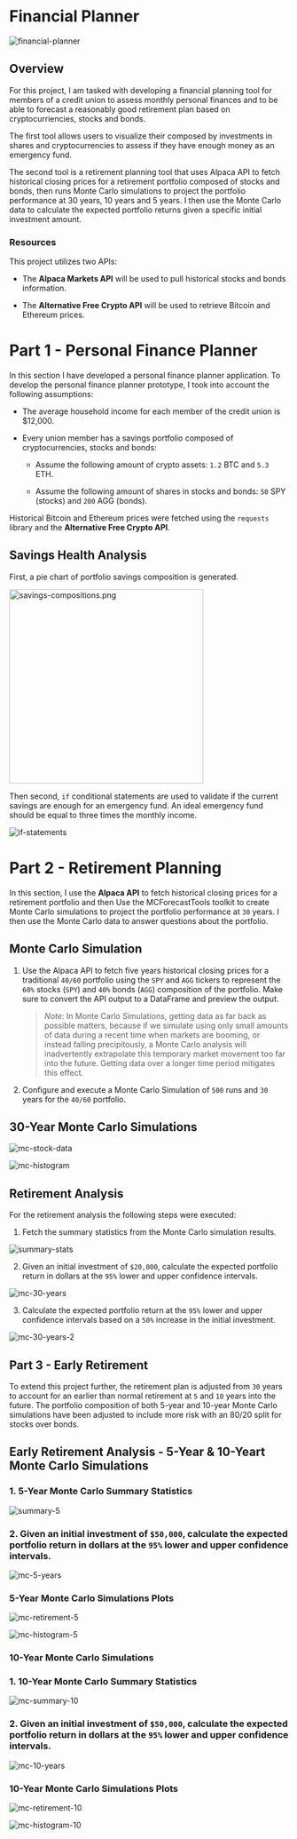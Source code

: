 # Financial Planner

![financial-planner](Images/financial-planner.png)


## Overview

For this project, I am tasked with developing a financial planning tool for members of a credit union to assess monthly personal finances and to be able to forecast a reasonably good retirement plan based on cryptocurriencies, stocks and bonds.

The first tool allows users to visualize their composed by investments in shares and cryptocurrencies to assess if they have enough money as an emergency fund.

The second tool is a retirement planning tool that uses Alpaca API to fetch historical closing prices for a retirement portfolio composed of stocks and bonds, then runs Monte Carlo simulations to project the portfolio performance at 30 years, 10 years and 5 years. I then use the Monte Carlo data to calculate the expected portfolio returns given a specific initial investment amount.


### Resources

This project utilizes two APIs:

* The **Alpaca Markets API** will be used to pull historical stocks and bonds information.  
    
* The **Alternative Free Crypto API** will be used to retrieve Bitcoin and Ethereum prices.

# Part 1 - Personal Finance Planner

In this section I have developed a personal finance planner application. To develop the personal finance planner prototype, I took into account the following assumptions:

* The average household income for each member of the credit union is $12,000.

* Every union member has a savings portfolio composed of cryptocurrencies, stocks and bonds:

    * Assume the following amount of crypto assets: `1.2` BTC and `5.3` ETH.

    * Assume the following amount of shares in stocks and bonds: `50` SPY (stocks) and `200` AGG (bonds).

Historical Bitcoin and Ethereum prices were fetched using the `requests` library and the **Alternative Free Crypto API**.

## Savings Health Analysis

First, a pie chart of portfolio savings composition is generated.

<img src="Images/savings-composition.png" alt="savings-compositions.png" width="350"/>

Then second, `if` conditional statements are used to validate if the current savings are enough for an emergency fund. An ideal emergency fund should be equal to three times the monthly income.

![if-statements](Images/if-statements.png)

# Part 2 - Retirement Planning

In this section, I use the **Alpaca API** to fetch historical closing prices for a retirement portfolio and then Use the MCForecastTools toolkit to create Monte Carlo simulations to project the portfolio performance at `30` years. I then use the Monte Carlo data to answer questions about the portfolio.

## Monte Carlo Simulation

1. Use the Alpaca API to fetch five years historical closing prices for a traditional `40/60` portfolio using the `SPY` and `AGG` tickers to represent the `60%` stocks (`SPY`) and `40%` bonds (`AGG`) composition of the portfolio. Make sure to convert the API output to a DataFrame and preview the output.

    > *Note*: In Monte Carlo Simulations, getting data as far back as possible matters, because if we simulate using only small amounts of data during a recent time when markets are booming, or instead falling precipitously, a Monte Carlo analysis will inadvertently extrapolate this temporary market movement too far into the future. Getting data over a longer time period mitigates this effect.

2. Configure and execute a Monte Carlo Simulation of `500` runs and `30` years for the `40/60` portfolio.

## 30-Year Monte Carlo Simulations

![mc-stock-data](Images/mc-stock-data.png)

![mc-histogram](Images/mc-histogram.png)

## Retirement Analysis

For the retirement analysis the following steps were executed:

1. Fetch the summary statistics from the Monte Carlo simulation results.

![summary-stats](Images/summary-stats.png)

2. Given an initial investment of `$20,000`, calculate the expected portfolio return in dollars at the `95%` lower and upper confidence intervals.

![mc-30-years](Images/mc-30-years.png)

3. Calculate the expected portfolio return at the `95%` lower and upper confidence intervals based on a `50%` increase in the initial investment.

![mc-30-years-2](Images/mc-30-years-2.png)

## Part 3 - Early Retirement

To extend this project further, the retirement plan is adjusted from `30` years to account for an earlier than normal retirement at `5` and `10` years into the future. The portfolio composition of both 5-year and 10-year Monte Carlo simulations have been adjusted to include more risk with an 80/20 split for stocks over bonds.

## Early Retirement Analysis - 5-Year & 10-Yeart Monte Carlo Simulations

### 1. 5-Year Monte Carlo Summary Statistics

![summary-5](Images/mc-5-summary.png)

### 2. Given an initial investment of `$50,000`, calculate the expected portfolio return in dollars at the `95%` lower and upper confidence intervals.

![mc-5-years](Images/mc-5-years.png)

### 5-Year Monte Carlo Simulations Plots
![mc-retirement-5](Images/mc-retirement-5.png)

![mc-histogram-5](Images/mc-histogram-5.png)

### 10-Year Monte Carlo Simulations

### 1. 10-Year Monte Carlo Summary Statistics

![mc-summary-10](Images/mc-summary-10.png)

### 2. Given an initial investment of `$50,000`, calculate the expected portfolio return in dollars at the `95%` lower and upper confidence intervals.

![mc-10-years](Images/mc-10-years.png)

### 10-Year Monte Carlo Simulations Plots

![mc-retirement-10](Images/mc-retirement-10.png)

![mc-histogram-10](Images/mc-histogram-10.png)